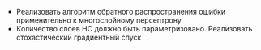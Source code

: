 - Реализовать алгоритм обратного распространения ошибки 
  применительно к многослойному персептрону
- Количество слоев НС должно быть параметризовано. 
  Реализовать стохастический градиентный спуск